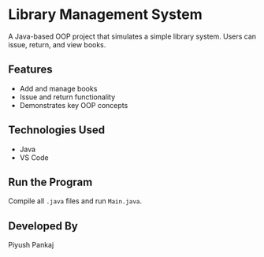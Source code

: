 # Library Management System

A Java-based OOP project that simulates a simple library system. Users can issue, return, and view books.

## Features
- Add and manage books
- Issue and return functionality
- Demonstrates key OOP concepts

## Technologies Used
- Java
- VS Code

## Run the Program
Compile all `.java` files and run `Main.java`.

## Developed By
Piyush Pankaj
